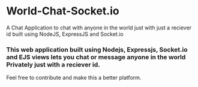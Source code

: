 # World-Chat-Socket.io

A Chat Application to chat with anyone in the world just with just a reciever id built using NodeJS, ExpressJS and Socket.io 

### This web application built using Nodejs, Expressjs, Socket.io and EJS views lets you chat or message anyone in the world Privately just with a reciever id.

Feel free to contribute and make this a better platform.
